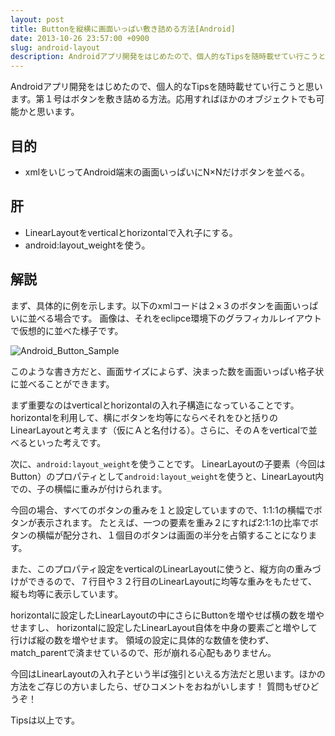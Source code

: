 ```yaml
---
layout: post
title: Buttonを縦横に画面いっぱい敷き詰める方法[Android]
date: 2013-10-26 23:57:00 +0900
slug: android-layout
description: Androidアプリ開発をはじめたので、個人的なTipsを随時載せてい行こうと思います。第１号はボタンを敷き詰める方法。応用すればほかのオブジェクトでも可能かと思います。
---
```

Androidアプリ開発をはじめたので、個人的なTipsを随時載せてい行こうと思います。第１号はボタンを敷き詰める方法。応用すればほかのオブジェクトでも可能かと思います。

## 目的

* xmlをいじってAndroid端末の画面いっぱいにN×Nだけボタンを並べる。

## 肝

* LinearLayoutをverticalとhorizontalで入れ子にする。
* android:layout_weightを使う。


## 解説

まず、具体的に例を示します。以下のxmlコードは２×３のボタンを画面いっぱいに並べる場合です。
画像は、それをeclipce環境下のグラフィカルレイアウトで仮想的に並べた様子です。

<script src="https://gist.github.com/ysakasin/cefade2e7936fedcf8fb.js"></script>

![Android_Button_Sample](/uploads/Android_Button_Sample.png)

このような書き方だと、画面サイズによらず、決まった数を画面いっぱい格子状に並べることができます。


まず重要なのはverticalとhorizontalの入れ子構造になっていることです。
horizontalを利用して、横にボタンを均等にならべそれをひと括りのLinearLayoutと考えます（仮にＡと名付ける）。さらに、そのＡをverticalで並べるといった考えです。


次に、`android:layout_weight`を使うことです。
LinearLayoutの子要素（今回はButton）のプロパティとして`android:layout_weight`を使うと、LinearLayout内での、子の横幅に重みが付けられます。

今回の場合、すべてのボタンの重みを１と設定していますので、1:1:1の横幅でボタンが表示されます。
たとえば、一つの要素を重み２にすれば2:1:1の比率でボタンの横幅が配分され、１個目のボタンは画面の半分を占領することになります。

また、このプロパティ設定をverticalのLinearLayoutに使うと、縦方向の重みづけができるので、７行目や３２行目のLinearLayoutに均等な重みをもたせて、縦も均等に表示しています。


horizontalに設定したLinearLayoutの中にさらにButtonを増やせば横の数を増やせますし、
horizontalに設定したLinearLayout自体を中身の要素ごと増やして行けば縦の数を増やせます。
領域の設定に具体的な数値を使わず、match_parentで済ませているので、形が崩れる心配もありません。

今回はLinearLayoutの入れ子という半ば強引といえる方法だと思います。ほかの方法をご存じの方いましたら、ぜひコメントをおねがいします！ 質問もぜひどうぞ！

Tipsは以上です。
